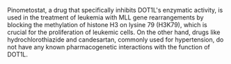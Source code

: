 Pinometostat, a drug that specifically inhibits DOT1L's enzymatic activity, is used in the treatment of leukemia with MLL gene rearrangements by blocking the methylation of histone H3 on lysine 79 (H3K79), which is crucial for the proliferation of leukemic cells. On the other hand, drugs like hydrochlorothiazide and candesartan, commonly used for hypertension, do not have any known pharmacogenetic interactions with the function of DOT1L.